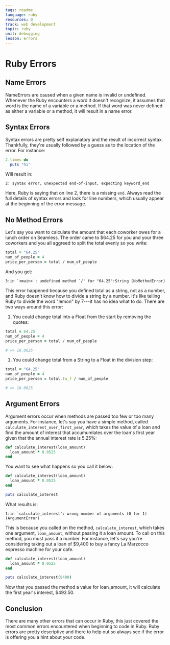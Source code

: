 ```yaml
---
tags: readme
language: ruby
resources: 0
track: web development
topic: ruby
unit: debugging
lesson: errors
---
```


# Ruby Errors

## Name Errors
NameErrors are caused when a given name is invalid or undefined. Whenever the Ruby encounters a word it doesn't recognize, it assumes that word is the name of a variable or a method. If that word was never defined as either a variable or a method, it will result in a name error.

## Syntax Errors
Syntax errors are pretty self explanatory and the result of incorrect syntax. Thankfully, they're usually followed by a guess as to the location of the error. For instance:
```ruby
2.times do
  puts "hi"
```

Will result in:
```text
2: syntax error, unexpected end-of-input, expecting keyword_end
```
Here, Ruby is saying that on line 2, there is a missing `end`. Always read the full details of syntax errors and look for line numbers, which usually appear at the beginning of the error message.

## No Method Errors
  Let's say you want to calculate the amount that each coworker owes for a lunch order on Seamless. The order came to $64.25 for you and your three coworkers and you all aggreed to split the total evenly so you write:
```ruby
total = "64.25"
num_of_people = 4
price_per_person = total / num_of_people
```

And you get:
```text
3:in `<main>': undefined method `/' for "64.25":String (NoMethodError) 
```

This error happened because you defined total as a string, not as a number, and Ruby doesn't know how to divide a string by a number. It's like telling Ruby to divide the word "lemon" by 7---it has no idea what to do. There are two ways around this error:

1. You could change total into a Float from the start by removing the quotes:
```ruby
total = 64.25
num_of_people = 4
price_per_person = total / num_of_people

# => 16.0625
```
1. You could change total from a String to a Float in the division step:
```ruby
total = "64.25"
num_of_people = 4
price_per_person = total.to_f / num_of_people

# => 16.0625
```

## Argument Errors

Argument errors occur when methods are passed too few or too many arguments. For instance, let's say you have a simple method, called `calculate_interest_over_first_year`, which takes the value of a loan and find the amount of interest that accumumlates over the loan's first year given that the annual interest rate is 5.25%:
```ruby
def calculate_interest(loan_amount)
  loan_amount * 0.0525
end
```
You want to see what happens so you call it below:
```ruby
def calculate_interest(loan_amount)
  loan_amount * 0.0525
end

puts calculate_interest
```
What results is:
```text
1:in `calculate_interest': wrong number of arguments (0 for 1) (ArgumentError)
```
This is because you called on the method, `calculate_interest`, which takes one argument, `loan_amount`, without passing it a loan amount. To call on this method, you must pass it a number. For instance, let's say you're considering taking out a loan of $9,400 to buy a fancy La Marzocco espresso machine for your cafe.

```ruby
def calculate_interest(loan_amount)
  loan_amount * 0.0525
end

puts calculate_interest(9400)
```
Now that you passed the method a value for loan_amount, it will calculate the first year's interest, $493.50.

## Conclusion

There are many other errors that can occur in Ruby, this just covered the most common errors encountered when beginning to code in Ruby. Ruby errors are pretty descriptive and there to help out so always see if the error is offering you a hint about your code.
